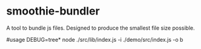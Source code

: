# smoothie-bundler
A tool to bundle js files. Designed to produce the smallest file size possible.

#usage
DEBUG=tree* node ./src/lib/index.js -i ./demo/src/index.js -o b

